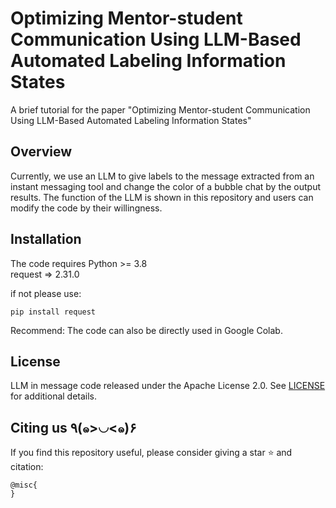 # Optimizing Mentor-student Communication Using LLM-Based Automated Labeling Information States
A brief tutorial for the paper "Optimizing Mentor-student Communication Using LLM-Based Automated Labeling Information States"

## Overview
Currently, we use an LLM to give labels to the message extracted from an instant messaging tool and change the color of a bubble chat by the output results. The function of the LLM is shown in this repository and users can modify the code by their willingness. 

## Installation

The code requires Python >= 3.8  
request => 2.31.0

if not please use:
```
pip install request
```

Recommend:
The code can also be directly used in Google Colab.

## License

LLM in message code released under the Apache License 2.0. See [LICENSE](LICENSE) for additional details.

## Citing us ٩(๑>◡<๑)۶

If you find this repository useful, please consider giving a star :star: and citation:

```
@misc{
}
```
